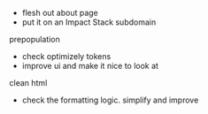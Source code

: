 - flesh out about page
- put it on an Impact Stack subdomain

prepopulation
- check optimizely tokens
- improve ui and make it nice to look at

clean html
- check the formatting logic. simplify and improve